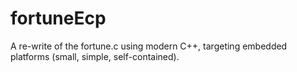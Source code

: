# fortuneEcp
A re-write of the fortune.c using modern C++, targeting embedded platforms (small, simple, self-contained).

